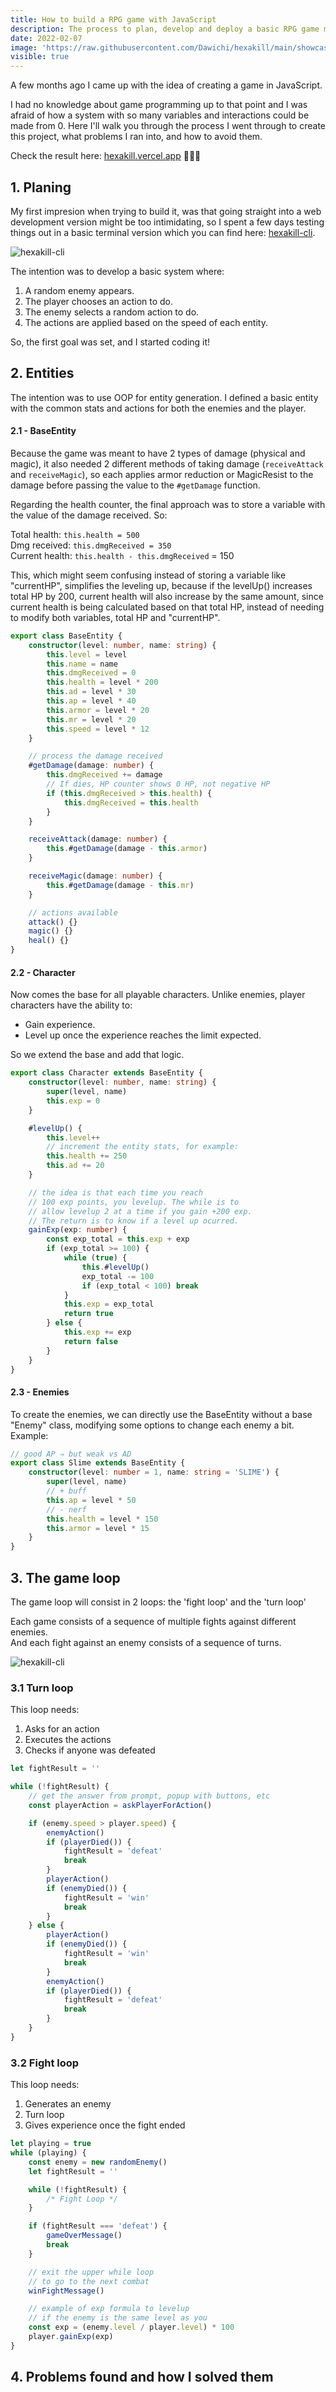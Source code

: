 ```yaml
---
title: How to build a RPG game with JavaScript
description: The process to plan, develop and deploy a basic RPG game made with JavaScript
date: 2022-02-07
image: 'https://raw.githubusercontent.com/Dawichi/hexakill/main/showcase.png'
visible: true
---
```


A few months ago I came up with the idea of creating a game in JavaScript.

I had no knowledge about game programming up to that point and I was afraid of how a system with so many variables and interactions could be made from 0. Here I'll walk you through the process I went through to create this project, what problems I ran into, and how to avoid them.

Check the result here: [hexakill.vercel.app](https://hexakill.vercel.app) 🎉🎉🎉

## 1. Planing

My first impresion when trying to build it, was that going straight into a web development version might be too intimidating, so I spent a few days testing things out in a basic terminal version which you can find here: [hexakill-cli](https://github.com/dawichi/hexakill-cli).

![hexakill-cli](https://raw.githubusercontent.com/dawichi/hexakill-cli/main/showcase3.png)

The intention was to develop a basic system where:

1. A random enemy appears.
2. The player chooses an action to do.
3. The enemy selects a random action to do.
4. The actions are applied based on the speed of each entity.

So, the first goal was set, and I started coding it!

## 2. Entities

The intention was to use OOP for entity generation. I defined a basic entity with the common stats and actions for both the enemies and the player.

#### 2.1 - BaseEntity

Because the game was meant to have 2 types of damage (physical and magic), it also needed 2 different methods of taking damage (`receiveAttack` and `receiveMagic`), so each applies armor reduction or MagicResist to the damage before passing the value to the `#getDamage` function.

Regarding the health counter, the final approach was to store a variable with the value of the damage received. So:

Total health: `this.health = 500`  
Dmg received: `this.dmgReceived = 350`  
Current health: `this.health - this.dmgReceived` = 150

This, which might seem confusing instead of storing a variable like "currentHP", simplifies the leveling up, because if the levelUp() increases total HP by 200, current health will also increase by the same amount, since current health is being calculated based on that total HP, instead of needing to modify both variables, total HP and "currentHP".

```ts
export class BaseEntity {
    constructor(level: number, name: string) {
        this.level = level
        this.name = name
        this.dmgReceived = 0
        this.health = level * 200
        this.ad = level * 30
        this.ap = level * 40
        this.armor = level * 20
        this.mr = level * 20
        this.speed = level * 12
    }

    // process the damage received
    #getDamage(damage: number) {
        this.dmgReceived += damage
        // If dies, HP counter shows 0 HP, not negative HP
        if (this.dmgReceived > this.health) {
            this.dmgReceived = this.health
        }
    }

    receiveAttack(damage: number) {
        this.#getDamage(damage - this.armor)
    }

    receiveMagic(damage: number) {
        this.#getDamage(damage - this.mr)
    }

    // actions available
    attack() {}
    magic() {}
    heal() {}
}
```

#### 2.2 - Character

Now comes the base for all playable characters. Unlike enemies, player characters have the ability to:

-   Gain experience.
-   Level up once the experience reaches the limit expected.

So we extend the base and add that logic.

```ts
export class Character extends BaseEntity {
    constructor(level: number, name: string) {
        super(level, name)
        this.exp = 0
    }

    #levelUp() {
        this.level++
        // increment the entity stats, for example:
        this.health += 250
        this.ad += 20
    }

    // the idea is that each time you reach
    // 100 exp points, you levelup. The while is to
    // allow levelup 2 at a time if you gain +200 exp.
    // The return is to know if a level up ocurred.
    gainExp(exp: number) {
        const exp_total = this.exp + exp
        if (exp_total >= 100) {
            while (true) {
                this.#levelUp()
                exp_total -= 100
                if (exp_total < 100) break
            }
            this.exp = exp_total
            return true
        } else {
            this.exp += exp
            return false
        }
    }
}
```

#### 2.3 - Enemies

To create the enemies, we can directly use the BaseEntity without a base "Enemy" class, modifying some options to change each enemy a bit. Example:

```ts
// good AP ⇒ but weak vs AD
export class Slime extends BaseEntity {
    constructor(level: number = 1, name: string = 'SLIME') {
        super(level, name)
        // + buff
        this.ap = level * 50
        // - nerf
        this.health = level * 150
        this.armor = level * 15
    }
}
```

## 3. The game loop

The game loop will consist in 2 loops: the 'fight loop' and the 'turn loop'

Each game consists of a sequence of multiple fights against different enemies.  
And each fight against an enemy consists of a sequence of turns.

![hexakill-cli](/assets/img/blog/game_diagram.svg)

### 3.1 Turn loop

This loop needs:

1. Asks for an action
2. Executes the actions
3. Checks if anyone was defeated

```ts
let fightResult = ''

while (!fightResult) {
    // get the answer from prompt, popup with buttons, etc
    const playerAction = askPlayerForAction()

    if (enemy.speed > player.speed) {
        enemyAction()
        if (playerDied()) {
            fightResult = 'defeat'
            break
        }
        playerAction()
        if (enemyDied()) {
            fightResult = 'win'
            break
        }
    } else {
        playerAction()
        if (enemyDied()) {
            fightResult = 'win'
            break
        }
        enemyAction()
        if (playerDied()) {
            fightResult = 'defeat'
            break
        }
    }
}
```

### 3.2 Fight loop

This loop needs:

1. Generates an enemy
2. Turn loop
3. Gives experience once the fight ended

```ts
let playing = true
while (playing) {
    const enemy = new randomEnemy()
    let fightResult = ''

    while (!fightResult) {
        /* Fight Loop */
    }

    if (fightResult === 'defeat') {
        gameOverMessage()
        break
    }

    // exit the upper while loop
    // to go to the next combat
    winFightMessage()

    // example of exp formula to levelup
    // if the enemy is the same level as you
    const exp = (enemy.level / player.level) * 100
    player.gainExp(exp)
}
```


## 4. Problems found and how I solved them
